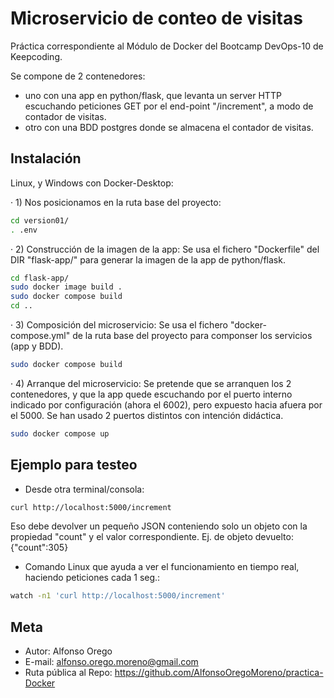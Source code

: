 # Microservicio de conteo de visitas

Práctica correspondiente al Módulo de Docker del Bootcamp DevOps-10 de Keepcoding.

Se compone de 2 contenedores: 
* uno con una app en python/flask, que levanta un server HTTP escuchando peticiones GET por el end-point "/increment", a modo de contador de visitas.
* otro con una BDD postgres donde se almacena el contador de visitas.

## Instalación

Linux, y Windows con Docker-Desktop:

· 1) Nos posicionamos en la ruta base del proyecto:
```sh
cd version01/
. .env
```

· 2) Construcción de la imagen de la app:
Se usa el fichero "Dockerfile" del DIR "flask-app/" para generar la imagen de la app de python/flask.
```sh
cd flask-app/
sudo docker image build .
sudo docker compose build
cd ..
```

· 3) Composición del microservicio:
Se usa el fichero "docker-compose.yml" de la ruta base del proyecto para componser los servicios (app y BDD).
```sh
sudo docker compose build
```

· 4) Arranque del microservicio:
Se pretende que se arranquen los 2 contenedores, y que la app quede escuchando por el puerto interno indicado por configuración (ahora el 6002), pero expuesto hacia afuera por el 5000.
Se han usado 2 puertos distintos con intención didáctica.
```sh
sudo docker compose up
```


## Ejemplo para testeo

* Desde otra terminal/consola:
```sh
curl http://localhost:5000/increment
```
Eso debe devolver un pequeño JSON conteniendo solo un objeto con la propiedad "count" y el valor correspondiente. 
Ej. de objeto devuelto: {"count":305}


* Comando Linux que ayuda a ver el funcionamiento en tiempo real, haciendo peticiones cada 1 seg.:
```sh
watch -n1 'curl http://localhost:5000/increment'
```


## Meta

* Autor: Alfonso Orego
* E-mail: alfonso.orego.moreno@gmail.com
* Ruta pública al Repo: https://github.com/AlfonsoOregoMoreno/practica-Docker


